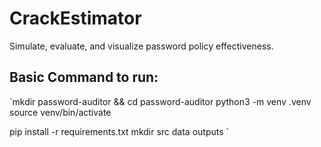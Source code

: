 # CrackEstimator
Simulate, evaluate, and visualize password policy effectiveness.

## Basic Command to run:

`mkdir password-auditor && cd password-auditor
python3 -m venv .venv
source venv/bin/activate

pip install -r requirements.txt
mkdir src data outputs
`
